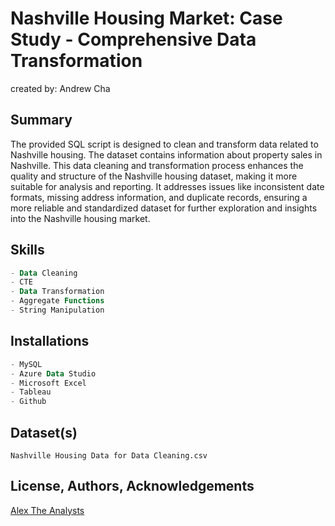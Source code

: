 # Nashville Housing Market: Case Study - Comprehensive Data Transformation
created by: Andrew Cha

## Summary

The provided SQL script is designed to clean and transform data related to Nashville housing. The dataset contains information about property sales in Nashville. This data cleaning and transformation process enhances the quality and structure of the Nashville housing dataset, making it more suitable for analysis and reporting. It addresses issues like inconsistent date formats, missing address information, and duplicate records, ensuring a more reliable and standardized dataset for further exploration and insights into the Nashville housing market.

## Skills

```SQL
- Data Cleaning
- CTE
- Data Transformation
- Aggregate Functions
- String Manipulation
```

## Installations

```SQL
- MySQL
- Azure Data Studio
- Microsoft Excel
- Tableau
- Github
```

## Dataset(s)

`Nashville Housing Data for Data Cleaning.csv`

## License, Authors, Acknowledgements
[Alex The Analysts](https://www.alextheanalyst.com/)
